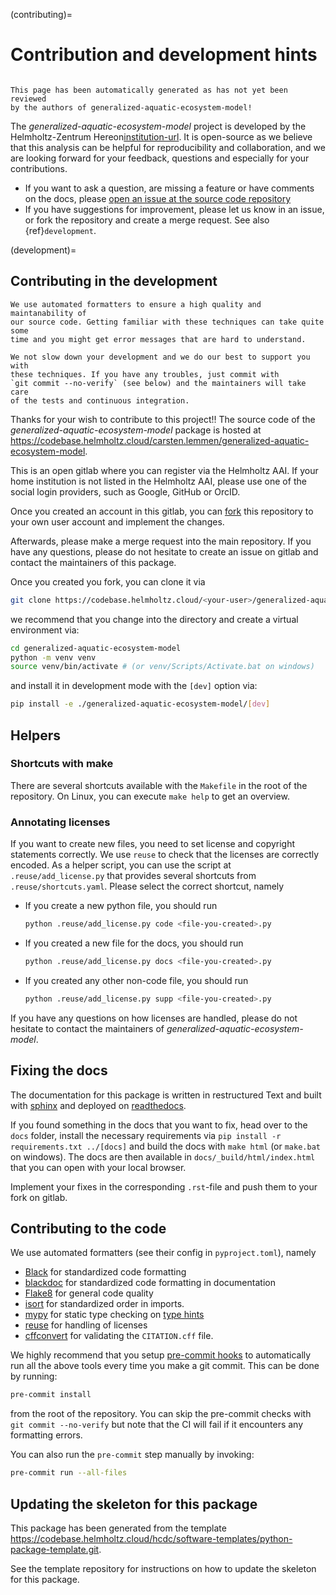 <!--
SPDX-FileCopyrightText: 2024 Helmholtz-Zentrum hereon GmbH

SPDX-License-Identifier: CC-BY-4.0
-->

(contributing)=
# Contribution and development hints

```{warning}

This page has been automatically generated as has not yet been reviewed
by the authors of generalized-aquatic-ecosystem-model!
```

The _generalized-aquatic-ecosystem-model_ project is developed by the
Helmholtz-Zentrum Hereon[institution-url]. It is open-source
as we believe that this analysis can be helpful for reproducibility and
collaboration, and we are looking forward for your feedback,
questions and especially for your contributions.

- If you want to ask a question, are missing a feature or have
  comments on the docs, please [open an issue at the source code
  repository][issues]
- If you have suggestions for improvement, please let us know in an
  issue, or fork the repository and create a merge request. See also
  {ref}`development`.

[institution-url]: https://www.hereon.de
[issues]: https://codebase.helmholtz.cloud/carsten.lemmen/generalized-aquatic-ecosystem-model

(development)=
## Contributing in the development

```{info}
We use automated formatters to ensure a high quality and maintanability of
our source code. Getting familiar with these techniques can take quite some
time and you might get error messages that are hard to understand.

We not slow down your development and we do our best to support you with
these techniques. If you have any troubles, just commit with
`git commit --no-verify` (see below) and the maintainers will take care
of the tests and continuous integration.
```

Thanks for your wish to contribute to this project!! The source code of
the _generalized-aquatic-ecosystem-model_ package is hosted at https://codebase.helmholtz.cloud/carsten.lemmen/generalized-aquatic-ecosystem-model.


This is an open gitlab where you can register via the Helmholtz AAI. If your
home institution is not listed in the Helmholtz AAI, please use one of the
social login providers, such as Google, GitHub or OrcID.


Once you created an account in this gitlab, you can [fork][fork] this
repository to your own user account and implement the changes.

Afterwards, please make a merge request into the main repository. If you
have any questions, please do not hesitate to create an issue on gitlab
and contact the maintainers of this package.

Once you created you fork, you can clone it via

```bash
git clone https://codebase.helmholtz.cloud/<your-user>/generalized-aquatic-ecosystem-model.git
```

we recommend that you change into the directory and create a virtual
environment via:

```bash
cd generalized-aquatic-ecosystem-model
python -m venv venv
source venv/bin/activate # (or venv/Scripts/Activate.bat on windows)
```

and install it in development mode with the `[dev]` option via:

```bash
pip install -e ./generalized-aquatic-ecosystem-model/[dev]
```

[fork]: https://codebase.helmholtz.cloud/carsten.lemmen/generalized-aquatic-ecosystem-model/-/forks/new

## Helpers

### Shortcuts with make

There are several shortcuts available with the `Makefile` in the root of the
repository. On Linux, you can execute `make help` to get an overview.

### Annotating licenses

If you want to create new files, you need to set license and copyright
statements correctly. We use `reuse` to check that the licenses are
correctly encoded. As a helper script, you can use the script at
`.reuse/add_license.py` that provides several shortcuts from
`.reuse/shortcuts.yaml`. Please select the correct shortcut, namely

- If you create a new python file, you should run

  ```bash
  python .reuse/add_license.py code <file-you-created>.py
  ```
- If you created a new file for the docs, you should run

  ```bash
  python .reuse/add_license.py docs <file-you-created>.py
  ```
- If you created any other non-code file, you should run

  ```bash
  python .reuse/add_license.py supp <file-you-created>.py
  ```

If you have any questions on how licenses are handled, please do not hesitate
to contact the maintainers of _generalized-aquatic-ecosystem-model_.


## Fixing the docs

The documentation for this package is written in restructured Text and
built with [sphinx](https://www.sphinx-doc.org) and deployed on
[readthedocs](https://readthedocs.org).

If you found something in the docs that you want to fix, head over to
the `docs` folder, install the necessary requirements via
`pip install -r requirements.txt ../[docs]` and build the docs with `make html` (or
`make.bat` on windows). The docs are then available in
`docs/_build/html/index.html` that you can open with your local browser.

Implement your fixes in the corresponding `.rst`-file and push them to
your fork on gitlab.

## Contributing to the code

We use automated formatters (see their config in `pyproject.toml`), namely

- [Black](https://black.readthedocs.io/en/stable/) for standardized
  code formatting
- [blackdoc](https://blackdoc.readthedocs.io/en/latest/) for
  standardized code formatting in documentation
- [Flake8](http://flake8.pycqa.org/en/latest/) for general code
  quality
- [isort](https://github.com/PyCQA/isort) for standardized order in
  imports.
- [mypy](http://mypy-lang.org/) for static type checking on [type
  hints](https://docs.python.org/3/library/typing.html)
- [reuse](https://reuse.readthedocs.io/) for handling of licenses
- [cffconvert](https://github.com/citation-file-format/cff-converter-python)
  for validating the `CITATION.cff` file.

We highly recommend that you setup [pre-commit hooks](https://pre-commit.com/)
to automatically run all the above tools every time you make a git commit. This
can be done by running:

```bash
pre-commit install
```

from the root of the repository. You can skip the pre-commit checks with
`git commit --no-verify` but note that the CI will fail if it encounters
any formatting errors.

You can also run the `pre-commit` step manually by invoking:

```bash
pre-commit run --all-files
```

## Updating the skeleton for this package

This package has been generated from the template
https://codebase.helmholtz.cloud/hcdc/software-templates/python-package-template.git.

See the template repository for instructions on how to update the skeleton for
this package.
